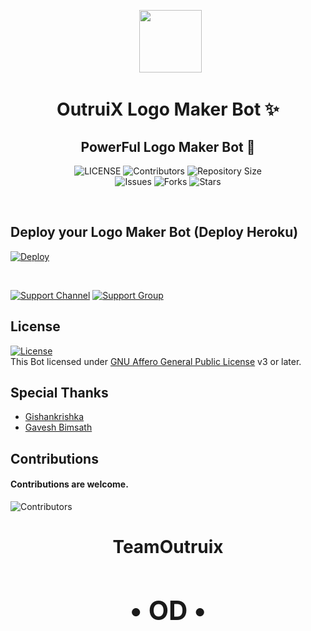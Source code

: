<p align="center">
      <img style="width:100px; height: 100px;"  src="https://telegra.ph/file/2cc2cb4cadd712544973d.jpg"></p>
<h1 align="center"><b>OutruiX Logo Maker Bot ✨</b></h1>
<h2 align="center"><b>PowerFul Logo Maker Bot 🤖</b></h2>


<p align="center">
    <img src="https://img.shields.io/github/license/xMalitha/Logo-Maker-Bot?style=for-the-badge&logo=appveyor" alt="LICENSE">
    <img src="https://img.shields.io/github/contributors/xMalitha/Logo-Maker-Bot?style=for-the-badge&logo=appveyor" alt="Contributors">
    <img src="https://img.shields.io/github/repo-size/xMalitha/Logo-Maker-Bot?style=for-the-badge&logo=appveyor" alt="Repository Size"> <br>
    <img src="https://img.shields.io/github/issues/xMalitha/Logo-Maker-Bot?style=for-the-badge&logo=appveyor" alt="Issues">
    <img src="https://img.shields.io/github/forks/xMalitha/Logo-Maker-Bot?style=for-the-badge&logo=appveyor" alt="Forks">
    <img src="https://img.shields.io/github/stars/xMalitha/Logo-Maker-Bot?style=for-the-badge&logo=appveyor" alt="Stars">
    
</p><br>

## Deploy your Logo Maker Bot (Deploy Heroku)

[![Deploy](https://www.herokucdn.com/deploy/button.svg)](https://heroku.com/deploy?template=https://github.com/gbimsath/Logo-Maker-Bot)


<br>
  
   
 [![Support Channel](https://img.shields.io/badge/TeamOutruix-Channel-orange?style=style=flat&logo=telegram)](https://t.me/TeamOutruix) [![Support Group](https://img.shields.io/badge/TeamOutruix-Support-red?style=flat&logo=telegram)](https://t.me/OutruixChat)


## License

[![License](https://www.gnu.org/graphics/agplv3-155x51.png)](LICENSE)   
This Bot licensed under [GNU Affero General Public License](https://www.gnu.org/licenses/agpl-3.0.en.html) v3 or later.

## Special Thanks

- [Gishankrishka](https://github.com/Gishankrishka2)
- [Gavesh Bimsath](https://github.com/gbimsath)
 
 ## Contributions
#### Contributions are welcome.

![Contributors](https://contrib.rocks/image?repo=xMalitha/Logo-Maker-Bot)<h1><center>

TeamOutruix
                 <br>  <h2>  • OD • 
                           
                    
